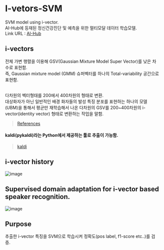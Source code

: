 # I-vetors-SVM
SVM model using i-vector. <br>
AI-Hub에 등재된 정신건강진단 및 예측을 위한 멀티모달 데이터 학습모델. <br>
Link URL : <a href="https://www.aihub.or.kr/aihubdata/data/view.do?currMenu=115&topMenu=100&aihubDataSe=realm&dataSetSn=573">AI-Hub</a><br>

## i-vectors
전체 가변 행렬을 이용해 GSV(Gaussian Mixture Model Super Vector)를 낮은 차수로 표현함. <br>
즉, Gaussian mixture model (GMM) 슈퍼벡터를 하나의 Total-variability 공간으로 표현함. <br> <br>

다차원의 벡터형태를 200에서 400차원의 형태로 변환.<br>
대상화자가 아닌 일반적인 배경 화자들의 발성 특징 분포를 표현하는 하나의 모델(UBM)을 통해서 평균만 재학습해서 나온 다차원의 GSV를 200~400차원의 i-vector(identity vector) 형태로 변환하는 작업을 말함.
><a href="https://www.slideshare.net/NaverEngineering/ss-117073508">References</a>

#### kaldi(pykaldi)라는 Python에서 제공하는 툴로 추출이 가능함.  
><a href="https://kaldi-asr.org/doc/">kaldi</a>

## i-vector history
![image](https://user-images.githubusercontent.com/57596337/150733209-4acbd21d-6679-4d00-9239-17d14335a4ce.png)
## Supervised domain adaptation for i-vector based speaker recognition.
![image](https://user-images.githubusercontent.com/57596337/150732732-47821709-af78-4942-ba50-a96e9ce1b969.png)

## Purpose
추출한 i-vector 특징을 SVM으로 학습시켜 정확도(pos label, f1-score etc..)를 검증.



